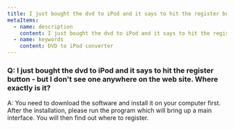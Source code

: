 ```yaml
---
title: I just bought the dvd to iPod and it says to hit the register button - but I don't see one anywhere on the web site. Where exactly is it?
metaItems:
  - name: description
    content: I just bought the dvd to iPod and it says to hit the register button - but I don't see one anywhere on the web site. Where exactly is it?
  - name: keywords
    content: DVD to iPod converter
---
```


### Q: I just bought the dvd to iPod and it says to hit the register button - but I don't see one anywhere on the web site. Where exactly is it?

A: You need to download the software and install it on your computer first. After the installation, please run the program which will bring up a main interface. You will then find out where to register.
